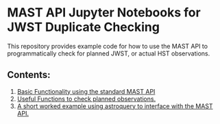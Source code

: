 # MAST API Jupyter Notebooks for JWST Duplicate Checking

This repository provides example code for how to use the MAST API to programmatically check for planned JWST, or actual HST observations.

## Contents:
1. [Basic Functionality using the standard MAST API](Planned_Observation_filtering.ipynb) 
2. [Useful Functions to check planned observations.](check_planned_obs.py)
3. [A short worked example using astroquery to interface with the MAST API.](exampleDuplicateHuntingJWST.ipynb) 

